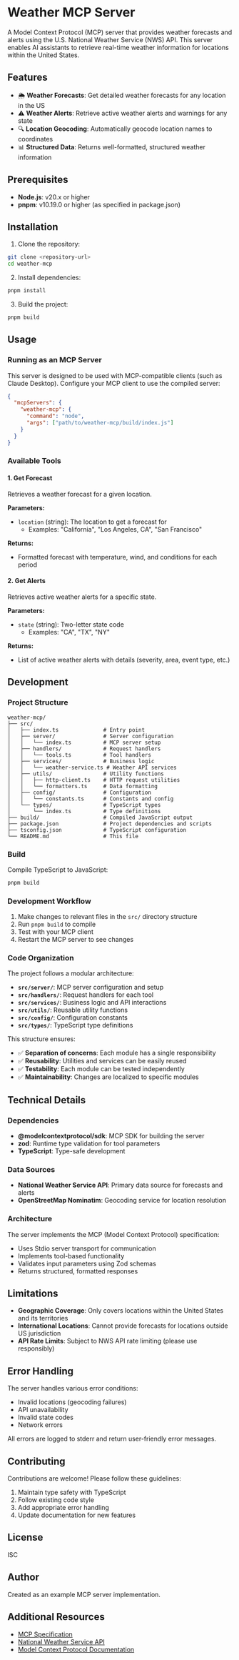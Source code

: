 # Weather MCP Server

A Model Context Protocol (MCP) server that provides weather forecasts and alerts using the U.S. National Weather Service (NWS) API. This server enables AI assistants to retrieve real-time weather information for locations within the United States.

## Features

- 🌦️ **Weather Forecasts**: Get detailed weather forecasts for any location in the US
- ⚠️ **Weather Alerts**: Retrieve active weather alerts and warnings for any state
- 🔍 **Location Geocoding**: Automatically geocode location names to coordinates
- 📊 **Structured Data**: Returns well-formatted, structured weather information

## Prerequisites

- **Node.js**: v20.x or higher
- **pnpm**: v10.19.0 or higher (as specified in package.json)

## Installation

1. Clone the repository:

```bash
git clone <repository-url>
cd weather-mcp
```

2. Install dependencies:

```bash
pnpm install
```

3. Build the project:

```bash
pnpm build
```

## Usage

### Running as an MCP Server

This server is designed to be used with MCP-compatible clients (such as Claude Desktop). Configure your MCP client to use the compiled server:

```json
{
  "mcpServers": {
    "weather-mcp": {
      "command": "node",
      "args": ["path/to/weather-mcp/build/index.js"]
    }
  }
}
```

### Available Tools

#### 1. Get Forecast

Retrieves a weather forecast for a given location.

**Parameters:**

- `location` (string): The location to get a forecast for
  - Examples: "California", "Los Angeles, CA", "San Francisco"

**Returns:**

- Formatted forecast with temperature, wind, and conditions for each period

#### 2. Get Alerts

Retrieves active weather alerts for a specific state.

**Parameters:**

- `state` (string): Two-letter state code
  - Examples: "CA", "TX", "NY"

**Returns:**

- List of active weather alerts with details (severity, area, event type, etc.)

## Development

### Project Structure

```
weather-mcp/
├── src/
│   ├── index.ts              # Entry point
│   ├── server/               # Server configuration
│   │   └── index.ts          # MCP server setup
│   ├── handlers/             # Request handlers
│   │   └── tools.ts          # Tool handlers
│   ├── services/             # Business logic
│   │   └── weather-service.ts # Weather API services
│   ├── utils/                # Utility functions
│   │   ├── http-client.ts    # HTTP request utilities
│   │   └── formatters.ts     # Data formatting
│   ├── config/               # Configuration
│   │   └── constants.ts      # Constants and config
│   └── types/                # TypeScript types
│       └── index.ts          # Type definitions
├── build/                    # Compiled JavaScript output
├── package.json              # Project dependencies and scripts
├── tsconfig.json             # TypeScript configuration
└── README.md                 # This file
```

### Build

Compile TypeScript to JavaScript:

```bash
pnpm build
```

### Development Workflow

1. Make changes to relevant files in the `src/` directory structure
2. Run `pnpm build` to compile
3. Test with your MCP client
4. Restart the MCP server to see changes

### Code Organization

The project follows a modular architecture:

- **`src/server/`**: MCP server configuration and setup
- **`src/handlers/`**: Request handlers for each tool
- **`src/services/`**: Business logic and API interactions
- **`src/utils/`**: Reusable utility functions
- **`src/config/`**: Configuration constants
- **`src/types/`**: TypeScript type definitions

This structure ensures:

- ✅ **Separation of concerns**: Each module has a single responsibility
- ✅ **Reusability**: Utilities and services can be easily reused
- ✅ **Testability**: Each module can be tested independently
- ✅ **Maintainability**: Changes are localized to specific modules

## Technical Details

### Dependencies

- **@modelcontextprotocol/sdk**: MCP SDK for building the server
- **zod**: Runtime type validation for tool parameters
- **TypeScript**: Type-safe development

### Data Sources

- **National Weather Service API**: Primary data source for forecasts and alerts
- **OpenStreetMap Nominatim**: Geocoding service for location resolution

### Architecture

The server implements the MCP (Model Context Protocol) specification:

- Uses Stdio server transport for communication
- Implements tool-based functionality
- Validates input parameters using Zod schemas
- Returns structured, formatted responses

## Limitations

- **Geographic Coverage**: Only covers locations within the United States and its territories
- **International Locations**: Cannot provide forecasts for locations outside US jurisdiction
- **API Rate Limits**: Subject to NWS API rate limiting (please use responsibly)

## Error Handling

The server handles various error conditions:

- Invalid locations (geocoding failures)
- API unavailability
- Invalid state codes
- Network errors

All errors are logged to stderr and return user-friendly error messages.

## Contributing

Contributions are welcome! Please follow these guidelines:

1. Maintain type safety with TypeScript
2. Follow existing code style
3. Add appropriate error handling
4. Update documentation for new features

## License

ISC

## Author

Created as an example MCP server implementation.

## Additional Resources

- [MCP Specification](https://modelcontextprotocol.io)
- [National Weather Service API](https://www.weather.gov/documentation/services-web-api)
- [Model Context Protocol Documentation](https://modelcontextprotocol.io/docs)
